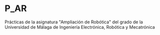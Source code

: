# P_AR
Prácticas de la asignatura "Ampliación de Robótica" del grado de la Universidad de Málaga de Ingeniería Electrónica, Robótica y Mecatrónica

